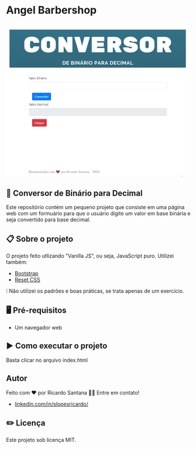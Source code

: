 # Angel Barbershop

![Angel Barbershop](assets/conversor.gif)


  
## :superhero: Conversor de Binário para Decimal

Este repositório contém um pequeno projeto que consiste em uma página web com um formuário
para que o usuário digite um valor em base binária e seja convertido para base decimal.
  
## :clipboard: Sobre o projeto

O projeto feito utlizando "Vanilla JS", ou seja, JavaScript puro.
Utilizei também:
* [Bootstrap](https://getbootstrap.com/)
* [Reset CSS](https://meyerweb.com/eric/tools/css/reset/)
 
:grey_exclamation: Não utilizei os padrões e boas práticas, se trata apenas de um exercício. 

## :desktop_computer: Pré-requisitos

* Um navegador web

## :arrow_forward: Como executar o projeto

Basta clicar no arquivo index.html

## Autor

Feito com ❤️ por Ricardo Santana 👋🏽 Entre em contato!

* [linkedin.com/in/slopesricardo/](https://www.linkedin.com/in/slopesricardo/)

## :pencil2: Licença

Este projeto sob licença MIT.

